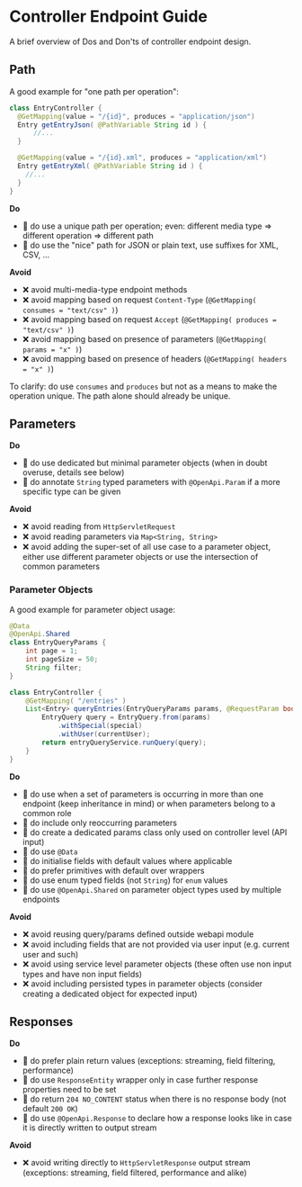 # Controller Endpoint Guide
A brief overview of Dos and Don'ts of controller endpoint design.


## Path
A good example for "one path per operation":

```java
class EntryController {
  @GetMapping(value = "/{id}", produces = "application/json")
  Entry getEntryJson( @PathVariable String id ) {
      //...
  }

  @GetMapping(value = "/{id}.xml", produces = "application/xml")
  Entry getEntryXml( @PathVariable String id ) {
    //...
  }
}
```

**Do**
* 🚀 do use a unique path per operation; even: different media type => different operation => different path
* 🚀 do use the "nice" path for JSON or plain text, use suffixes for XML, CSV, ...

**Avoid**
* ❌ avoid multi-media-type endpoint methods
* ❌ avoid mapping based on request `Content-Type` (`@GetMapping( consumes = "text/csv" )`)
* ❌ avoid mapping based on request `Accept` (`@GetMapping( produces = "text/csv" )`)
* ❌ avoid mapping based on presence of parameters (`@GetMapping( params = "x" )`)
* ❌ avoid mapping based on presence of headers (`@GetMapping( headers = "x" )`)

To clarify: do use `consumes` and `produces` but not as a means to make the operation unique.
The path alone should already be unique.


## Parameters

**Do**
* 🚀 do use dedicated but minimal parameter objects (when in doubt overuse, details see below)
* 🚀 do annotate `String` typed parameters with `@OpenApi.Param` if a more specific type can be given

**Avoid**
* ❌ avoid reading from `HttpServletRequest`
* ❌ avoid reading parameters via `Map<String, String>`
* ❌ avoid adding the super-set of all use case to a parameter object,
  either use different parameter objects or use the intersection of common parameters

### Parameter Objects
A good example for parameter object usage:

```java
@Data
@OpenApi.Shared
class EntryQueryParams {
    int page = 1;
    int pageSize = 50;
    String filter;
}

class EntryController {
    @GetMapping( "/entries" )
    List<Entry> queryEntries(EntryQueryParams params, @RequestParam boolean special) {
        EntryQuery query = EntryQuery.from(params)
            .withSpecial(special)
            .withUser(currentUser);
        return entryQueryService.runQuery(query);
    }
}
```

**Do**
* 🚀 do use when a set of parameters is occurring in more than one endpoint (keep inheritance in mind) or when parameters belong to a common role
* 🚀 do include only reoccurring parameters
* 🚀 do create a dedicated params class only used on controller level (API input)
* 🚀 do use `@Data`
* 🚀 do initialise fields with default values where applicable
* 🚀 do prefer primitives with default over wrappers
* 🚀 do use enum typed fields (not `String`) for `enum` values
* 🚀 do use `@OpenApi.Shared` on parameter object types used by multiple endpoints

**Avoid**
* ❌ avoid reusing query/params defined outside webapi module
* ❌ avoid including fields that are not provided via user input (e.g. current user and such)
* ❌ avoid using service level parameter objects (these often use non input types and have non input fields)
* ❌ avoid including persisted types in parameter objects (consider creating a dedicated object for expected input)


## Responses

**Do**
* 🚀 do prefer plain return values (exceptions: streaming, field filtering, performance)
* 🚀 do use `ResponseEntity` wrapper only in case further response properties need to be set
* 🚀 do return `204 NO_CONTENT` status when there is no response body (not default `200 OK`)
* 🚀 do use `@OpenApi.Response` to declare how a response looks like in case it is directly written to output stream

**Avoid**
* ❌ avoid writing directly to `HttpServletResponse` output stream (exceptions: streaming, field filtered, performance and alike)

